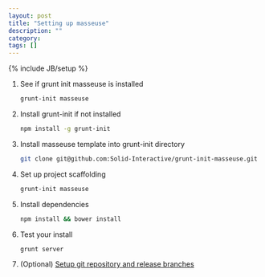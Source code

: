 ```yaml
---
layout: post
title: "Setting up masseuse"
description: ""
category: 
tags: []
---
```

{% include JB/setup %}

1. See if grunt init masseuse is installed

    ```bash
    grunt-init masseuse
    ```

2. Install grunt-init if not installed

    ```bash
    npm install -g grunt-init
    ```

3. Install masseuse template into grunt-init directory
 
    ```bash
    git clone git@github.com:Solid-Interactive/grunt-init-masseuse.git ~/.grunt-init/masseuse
    ```

4. Set up project scaffolding
    
    ```bash
    grunt-init masseuse
    ```
    
5. Install dependencies

    ```bash
    npm install && bower install
    ```
    
6. Test your install

    ```bash
    grunt server
    ```
    
7. (Optional) [Setup git repository and release branches](/2014/06/30/setup-git-and-release-branches/)
    
    ```